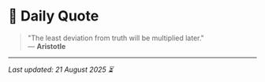 # 📜 Daily Quote

> "The least deviation from truth will be multiplied later."  
> — **Aristotle**

---

_Last updated: 21 August 2025 ⏳_
